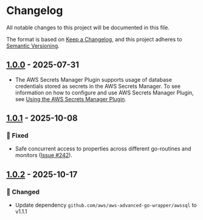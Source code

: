 # Changelog

All notable changes to this project will be documented in this file.

The format is based on [Keep a Changelog](https://keepachangelog.com/en/1.0.0/), and this project adheres to [Semantic Versioning](https://semver.org/#semantic-versioning-200).

## [1.0.0] - 2025-07-31
* The AWS Secrets Manager Plugin supports usage of database credentials stored as secrets in the AWS Secrets Manager. To see information on how to configure and use AWS Secrets Manager Plugin, see [Using the AWS Secrets Manager Plugin](../docs/user-guide/using-plugins/UsingTheAwsSecretsManagerPlugin.md). 

## [1.0.1] - 2025-10-08
### :bug: Fixed
* Safe concurrent access to properties across different go-routines and monitors ([Issue #242](https://github.com/aws/aws-advanced-go-wrapper/issues/242)).

## [1.0.2] - 2025-10-17
### :crab: Changed
* Update dependency `github.com/aws/aws-advanced-go-wrapper/awssql` to v1.1.1

[1.0.0]: https://github.com/aws/aws-advanced-go-wrapper/releases/tag/aws-secrets-manager/1.0.0
[1.0.1]: https://github.com/aws/aws-advanced-go-wrapper/releases/tag/aws-secrets-manager/1.0.1
[1.0.2]: https://github.com/aws/aws-advanced-go-wrapper/releases/tag/aws-secrets-manager/1.0.2
